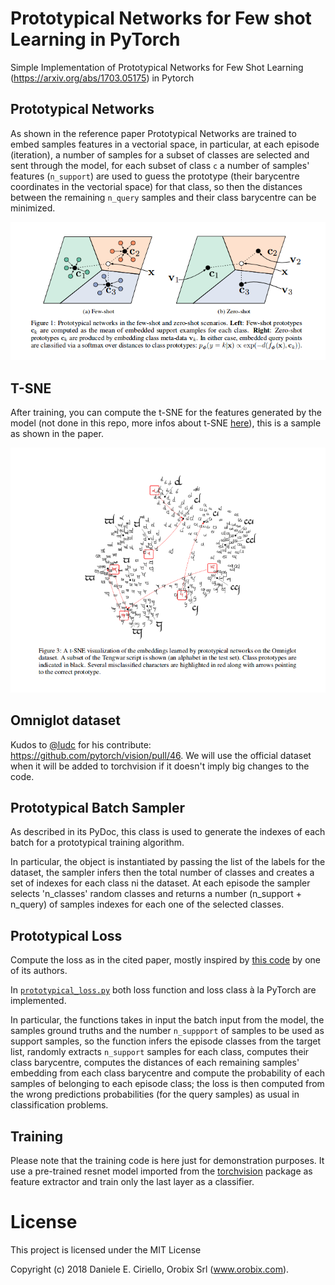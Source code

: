 # Prototypical Networks for Few shot Learning in PyTorch
Simple Implementation of Prototypical Networks for Few Shot Learning (https://arxiv.org/abs/1703.05175) in Pytorch

## Prototypical Networks

As shown in the reference paper Prototypical Networks are trained to embed samples features in a vectorial space, in particular, at each episode (iteration), a number of samples for a subset of classes are selected and sent through the model, for each subset of class `c` a number of samples' features (`n_support`) are used to guess the prototype (their barycentre coordinates in the vectorial space) for that class, so then the distances between the remaining `n_query` samples and their class barycentre can be minimized.

![Prototypical Networks](doc/imgs/proto-1.png)

## T-SNE 

After training, you can compute the t-SNE for the features generated by the model (not done in this repo, more infos about t-SNE [here](https://lvdmaaten.github.io/tsne/)), this is a sample as shown in the paper.

![Reference Paper t-SNE](doc/imgs/proto-2.png)

## Omniglot dataset

Kudos to [@ludc](https://github.com/ludc) for his contribute: https://github.com/pytorch/vision/pull/46.
We will use the official dataset when it will be added to torchvision if it doesn't imply big changes to the code.

## Prototypical Batch Sampler

As described in its PyDoc, this class is used to generate the indexes of each batch for a prototypical training algorithm.

In particular, the object is instantiated by passing the list of the labels for the dataset, the sampler infers then the total number of classes and creates a set of indexes for each class ni the dataset. At each episode the sampler selects 'n_classes' random classes and returns a number (n_support + n_query) of samples indexes for each one of the selected classes.

## Prototypical Loss

Compute the loss as in the cited paper, mostly inspired by [this code](https://github.com/jakesnell/prototypical-networks/blob/master/protonets/models/few_shot.py) by one of its authors.

In [`prototypical_loss.py`](src/prototypical_loss.py) both loss function and loss class à la PyTorch are implemented. 

In particular, the functions takes in input the batch input from the model, the samples ground truths and the number `n_suppport` of samples to be used as support samples, so the function infers the episode classes from the target list, randomly extracts `n_support` samples for each class, computes their class barycentre, computes the distances of each remaining samples' embedding from each class barycentre and compute the probability of each samples of belonging to each episode class; the loss is then computed from the wrong predictions probabilities (for the query samples) as usual in classification problems.

## Training

Please note that the training code is here just for demonstration purposes. It use a pre-trained resnet model imported from the [torchvision](https://github.com/pytorch/vision/tree/master/torchvision) package as feature extractor and train only the last layer as a classifier.


# License

This project is licensed under the MIT License

Copyright (c) 2018 Daniele E. Ciriello, Orobix Srl (www.orobix.com).
